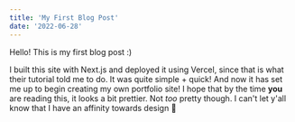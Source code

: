 ```yaml
---
title: 'My First Blog Post'
date: '2022-06-28'
---
```


Hello! This is my first blog post :)

I built this site with Next.js and deployed it using Vercel, since that is what their tutorial told me to do. It was quite simple + quick! And now it has set me up to begin creating my own portfolio site! I hope that by the time **you** are reading this, it looks a bit prettier. Not _too_ pretty though. I can't let y'all know that I have an affinity towards design 🫣
